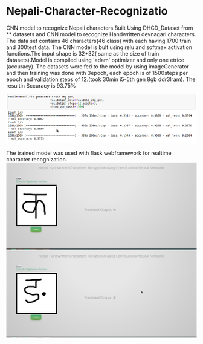 # Nepali-Character-Recognizatio
CNN model to recognize Nepali characters
Built Using DHCD_Dataset from ** datasets and CNN model to recognize Handwritten devnagari characters.
The data set contains 46 characters(46 class) with each having 1700 train and 300test data.
The CNN model is bult using relu and softmax activation functions.The input shape is 32*32( same as the size of train datasets).Model is compiled using 'adam' optimizer and only one etrice (accuracy).
  The datasets were fed to the model by using imageGenerator and then training was done with 3epoch, each epoch is of 1500steps per epoch and validation steps of 12.(took 30min i5-5th gen 8gb ddr3lram). The resultin Sccuracy is 93.75%
 
  
  ![GitHub Logo](/screenshots/accuracy.png)
  
  The trained model was used with flask webframework for realtime character recognization.
  ![GitHub Logo](/screenshots/ka.png)
  ![GitHub Logo](/screenshots/angg.png)
  
